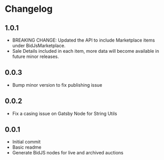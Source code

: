 # Changelog

## 1.0.1

- BREAKING CHANGE: Updated the API to include Marketplace items under BidJsMarketplace.
- Sale Details included in each item, more data will become available in future minor releases.

## 0.0.3

- Bump minor version to fix publishing issue

## 0.0.2

- Fix a casing issue on Gatsby Node for String Utils

## 0.0.1

- Initial commit
- Basic readme
- Generate BidJS nodes for live and archived auctions
